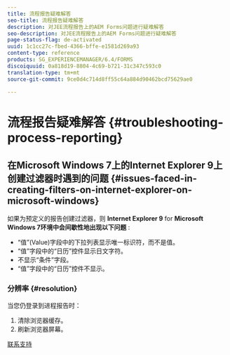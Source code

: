 ```yaml
---
title: 流程报告疑难解答
seo-title: 流程报告疑难解答
description: 对JEE流程报告上的AEM Forms问题进行疑难解答
seo-description: 对JEE流程报告上的AEM Forms问题进行疑难解答
page-status-flag: de-activated
uuid: 1c1cc27c-fbed-4366-bffe-e1581d269a93
content-type: reference
products: SG_EXPERIENCEMANAGER/6.4/FORMS
discoiquuid: 0a818d19-8804-4c69-b721-31c347c593c0
translation-type: tm+mt
source-git-commit: 9ce0d4c714d8ff55c64a884d90462bcd75629ae0

---
```



# 流程报告疑难解答 {#troubleshooting-process-reporting}

## 在Microsoft Windows 7上的Internet Explorer 9上创建过滤器时遇到的问题 {#issues-faced-in-creating-filters-on-internet-explorer-on-microsoft-windows}

如果为预定义的报告创建过滤器，则 **Internet Explorer 9** for **Microsoft Windows 7环境中会间歇性地出现以下问题** :

* “值”(Value)字段中的下拉列表显示唯一标识符，而不是值。
* “值”字段中的“日历”控件显示日文字符。
* 不显示“条件”字段。
* “值”字段中的“日历”控件不显示。

### 分辨率 {#resolution}

当您仍登录到进程报告时：

1. 清除浏览器缓存。
1. 刷新浏览器屏幕。

[联系支持](https://www.adobe.com/account/sign-in.supportportal.html)
